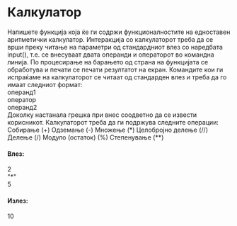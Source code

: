 # Калкулатор

Напишете функција која ќе ги содржи функционалностите на едноставен аритметички калкулатор. Интеракција со калкулаторот треба да се врши преку читање на параметри од стандардниот влез со наредбата input(), т.е. се внесуваат двата операнди и операторот во командна линија. По процесирање на барањето од страна на функцијата се обработува и печати се печати резултатот на екран. Командите кои ги испраќаме на калкулаторот се читаат од стандарден влез и треба да го имаат следниот формат:
<br>
операнд1
<br>
оператор
<br>
операнд2
<br>
Доколку настанала грешка при внес соодветно да се извести корисникот. Калкулаторот треба да ги подржува следните операции:
<br>
Собирање (+) Одземање (-) Множење (*) Целобројно делење (//) Делење (/) Модуло (остаток) (%) Степенување (**)

#### Влез:
2 <br> "*" <br> 5

#### Излез:
10
